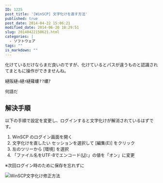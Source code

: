 ```yaml
---
ID: 1225
post_title: '[WinSCP] 文字化けを直す方法'
published: true
post_date: 2014-04-22 15:06:21
modified_date: 2014-06-20 10:29:51
slug: 20140422150621.html
categories: |
  - ソフトウェア
tags: ""
is_markdown: ""
---
```

化けているだけならまだ良いのですが、化けているとパスが違うものと認識されてまともに操作ができませんね。

<pre>縺阪縺ｯ縺ｧ縺薙螻??螻ｱ</pre>
何語だ
<!--more-->
<h2>解決手順</h2>
以下の手順で設定を変更し、ログインすると文字化けが解消されているはずです。
<ol>
<li>WinSCP のログイン画面を開く</li>
<li>文字化けを直したい セッションを選択して [編集(E)] をクリック</li>
<li>左のツリーから [環境] を選択</li>
<li>「ファイル名をUTF-8でエンコード(<u>U</u>):」の値を「オン」に変更</li>
</ol>
<p class="text-danger">※次回ログイン時のために保存を忘れずに</p>
<img alt="WinSCP文字化け修正方法" src="[cfview name='img_1']" />